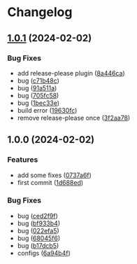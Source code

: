 # Changelog

## [1.0.1](https://github.com/mnpay/mn-payment-platforms/compare/mongolian-payment-platforms-v1.0.0...mongolian-payment-platforms-v1.0.1) (2024-02-02)


### Bug Fixes

* add release-please plugin ([8a446ca](https://github.com/mnpay/mn-payment-platforms/commit/8a446cab20d5426b2bd0624e845726cdc71241da))
* bug ([c71b48c](https://github.com/mnpay/mn-payment-platforms/commit/c71b48c0b3ddd053df192201fa75ca568fcb9a2a))
* bug ([91a511a](https://github.com/mnpay/mn-payment-platforms/commit/91a511aa08048bb3e4db6328c9f036f7e1798f46))
* bug ([705fc58](https://github.com/mnpay/mn-payment-platforms/commit/705fc58b3534abb66537f5d80c40ab55298b626a))
* bug ([1bec33e](https://github.com/mnpay/mn-payment-platforms/commit/1bec33ecfd793d14b7fa4e3bcd7eb9b8ff66bddc))
* build error ([19630fc](https://github.com/mnpay/mn-payment-platforms/commit/19630fcaec6a896fb2f8dd7af11f47c3d7b65cd5))
* remove release-please once ([3f2aa78](https://github.com/mnpay/mn-payment-platforms/commit/3f2aa7865ff5f5f3e35f153d503750ae70676ac4))

## 1.0.0 (2024-02-02)


### Features

* add some fixes ([0737a6f](https://github.com/sura0111/mongolian-payment-platforms/commit/0737a6f613456d7fa268d25615752a1da394136e))
* first commit ([1d688ed](https://github.com/sura0111/mongolian-payment-platforms/commit/1d688ed898040f2068c4c6b449c908b793e1a3cc))


### Bug Fixes

* bug ([ced2f9f](https://github.com/sura0111/mongolian-payment-platforms/commit/ced2f9f66c597092b2f805e587de3503dcd4329c))
* bug ([bf933b4](https://github.com/sura0111/mongolian-payment-platforms/commit/bf933b466875f473fb5980f53706b4c695e740b5))
* bug ([022efa5](https://github.com/sura0111/mongolian-payment-platforms/commit/022efa55a1bcd07047e8b9bb27853833a8ae8ef7))
* bug ([68045f6](https://github.com/sura0111/mongolian-payment-platforms/commit/68045f6e7ee213899b363c7664af1913b728ac2e))
* bug ([b17dcb5](https://github.com/sura0111/mongolian-payment-platforms/commit/b17dcb5a0304da7fd5b9a7ebaf18adb290f9dcc9))
* configs ([6a94b4f](https://github.com/sura0111/mongolian-payment-platforms/commit/6a94b4f999118af0ec9686e7dbe8e940cb138d9c))
